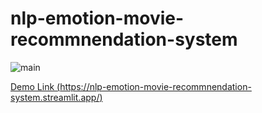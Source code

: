 # nlp-emotion-movie-recommnendation-system

![main]()
 
[Demo Link (https://nlp-emotion-movie-recommnendation-system.streamlit.app/)](https://nlp-emotion-movie-recommnendation-system.streamlit.app/)    